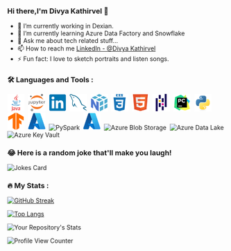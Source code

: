 ### Hi there,I'm Divya Kathirvel 👋

- 🔭 I’m currently working in Dexian.
- 🌱 I’m currently learning Azure Data Factory and Snowflake
- 💬 Ask me about tech related stuff...
- 📫 How to reach me [LinkedIn - @Divya Kathirvel](https://www.linkedin.com/in/divya-kathirvel-96b5511b1/)
- ⚡ Fun fact: I love to sketch portraits and listen songs.

### :hammer_and_wrench: Languages and Tools :
<div>
  <img src="https://github.com/devicons/devicon/blob/master/icons/java/java-original-wordmark.svg" title="Java" alt="Java" width="40" height="40"/>&nbsp;
  <img src="https://github.com/devicons/devicon/blob/master/icons/jupyter/jupyter-original-wordmark.svg" title="Jupyter" alt="jupyter" width="40" height="40"/>&nbsp;
  <img src="https://github.com/devicons/devicon/blob/master/icons/linkedin/linkedin-original.svg" title="LinkedIn" alt="LinkedIn" width="40" height="40"/>&nbsp;
  <img src="https://github.com/devicons/devicon/blob/master/icons/mysql/mysql-original.svg" title="MySQL" alt="MySQL" width="40" height="40"/>&nbsp;
  <img src="https://github.com/devicons/devicon/blob/master/icons/numpy/numpy-original.svg" title="Numpy" alt="Numpy" width="40" height="40"/>&nbsp;
  <img src="https://github.com/devicons/devicon/blob/master/icons/css3/css3-plain-wordmark.svg"  title="CSS3" alt="CSS" width="40" height="40"/>&nbsp;
  <img src="https://github.com/devicons/devicon/blob/master/icons/html5/html5-original.svg" title="HTML5" alt="HTML" width="40" height="40"/>&nbsp;
  <img src="https://github.com/devicons/devicon/blob/master/icons/pandas/pandas-original.svg" title="Pandas" alt="Pandas" width="40" height="40"/>&nbsp;
  <img src="https://github.com/devicons/devicon/blob/master/icons/pycharm/pycharm-original.svg" title="Pycharm" alt="Pycharm" width="40" height="40"/>&nbsp;
  <img src="https://github.com/devicons/devicon/blob/master/icons/python/python-original.svg" title="Python" alt="Python" width="40" height="40"/>&nbsp;
  <img src="https://github.com/devicons/devicon/blob/master/icons/tensorflow/tensorflow-original.svg" title="Tensorflow" alt="Tensorflow" width="40" height="40"/>&nbsp;
  <img src="https://github.com/devicons/devicon/blob/master/icons/azure/azure-original.svg" title="Azure" alt="Azure" width="40" height="40"/> 
  <img src="https://spark.apache.org/images/spark-logo-trademark.png" title="PySpark" alt="PySpark" width="40" height="40"/> 
  <img src="https://github.com/devicons/devicon/blob/master/icons/azure/azure-original.svg" title="Azure" alt="Azure" width="40" height="40"/> 
  <img src="https://www.vectorlogo.zone/logos/microsoft_azure/microsoft_azure-icon.svg" title="Azure Blob Storage" alt="Azure Blob Storage" width="40" height="40"/> 
  <img src="https://www.vectorlogo.zone/logos/microsoft_azure/microsoft_azure-icon.svg" title="Azure Data Lake" alt="Azure Data Lake" width="40" height="40"/> 
  <img src="https://www.vectorlogo.zone/logos/microsoft_azure/microsoft_azure-icon.svg" title="Azure Key Vault" alt="Azure Key Vault" width="40" height="40"/> 
 </div>
 
### 😂 Here is a random joke that'll make you laugh!
![Jokes Card](https://readme-jokes.vercel.app/api)
### :fire: My Stats :
[![GitHub Streak](http://github-readme-streak-stats.herokuapp.com?user=Divyakathirvel26&theme=dark&background=000000)](https://git.io/streak-stats)

[![Top Langs](https://github-readme-stats.vercel.app/api/top-langs/?username=Divyakathirvel26)](https://github.com/anuraghazra/github-readme-stats)

![Your Repository's Stats](https://github-readme-stats.vercel.app/api?username=Divyakathirvel26&show_icons=true)

![Profile View Counter](https://komarev.com/ghpvc/?username=Divyakathirvel26)
<div>
  <imd src="http://ForTheBadge.com/images/badges/built-with-love.svg">
</div>


